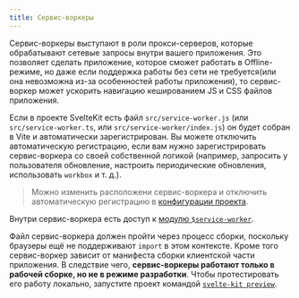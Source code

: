 ```yaml
---
title: Сервис-воркеры
---
```

Сервис-воркеры выступают в роли прокси-серверов, которые обрабатывают сетевые запросы внутри вашего приложения. Это позволяет сделать приложение, которое сможет работать в Offline-режиме, но даже если поддержка работы без сети не требуется(или она невозможна из-за особенностей работы приложения), то сервис-воркер может ускорить навигацию кешированием JS и CSS файлов приложения.

Если в проекте SvelteKit есть файл `src/service-worker.js` (или `src/service-worker.ts`, или `src/service-worker/index.js`) он будет собран в Vite и автоматически зарегистрирован. Вы можете отключить автоматическую регистрацию, если вам нужно зарегистрировать сервис-воркера со своей собственной логикой (например, запросить у пользователя обновление, настроить периодические обновления, использовать `workbox` и т. д.).


> Можно изменить расположени сервис-воркера и отключить автоматическую регистрацию в [конфигурации проекта](#konfiguracziya-files).

Внутри сервис-воркера есть доступ к [модулю `$service-worker`](#moduli-$service-worker).

Файл сервис-воркера должен пройти через процесс сборки, поскольку браузеры ещё не поддерживают `import` в этом контексте. Кроме того сервис-воркер зависит от манифеста сборки клиентской части приложения. В следствие чего, **сервис-воркеры работают только в рабочей сборке, но не в режиме разработки**. Чтобы протестировать его работу локально, запустите проект командой [`svelte-kit preview`](#svelte-kit-cli-svelte-kit-preview).